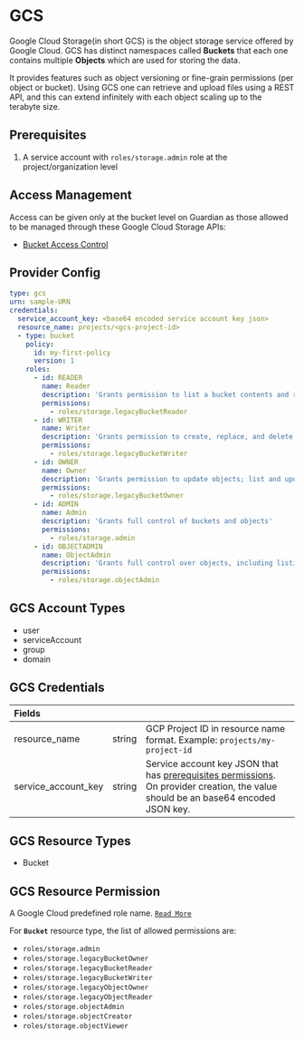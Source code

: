 # GCS

Google Cloud Storage(in short GCS) is the object storage service offered by Google Cloud. GCS has distinct namespaces called **Buckets** that each one contains multiple **Objects** which are used for storing the data. 

It provides features such as object versioning or fine-grain permissions (per object or bucket). Using GCS one can retrieve and upload files using a REST API, and this can extend infinitely with each object scaling up to the terabyte size.

## Prerequisites

1. A service account with `roles/storage.admin` role at the project/organization level

## Access Management

Access can be given only at the bucket level on Guardian as those allowed to be managed through these Google Cloud Storage APIs:
- [Bucket Access Control](https://cloud.google.com/storage/docs/samples/storage-add-bucket-iam-member)


## Provider Config
```yaml
type: gcs
urn: sample-URN
credentials:
  service_account_key: <base64 encoded service account key json>
  resource_name: projects/<gcs-project-id>
  - type: bucket
    policy:
      id: my-first-policy
      version: 1
    roles:
      - id: READER
        name: Reader
        description: 'Grants permission to list a bucket contents and read bucket metadata, excluding IAM policies'
        permissions:
          - roles/storage.legacyBucketReader
      - id: WRITER
        name: Writer
        description: 'Grants permission to create, replace, and delete objects; list objects in a bucket'
        permissions:
          - roles/storage.legacyBucketWriter
      - id: OWNER
        name: Owner
        description: 'Grants permission to update objects; list and update tag bindings; read object metadata when listing'
        permissions:
          - roles/storage.legacyBucketOwner
      - id: ADMIN
        name: Admin
        description: 'Grants full control of buckets and objects'
        permissions:
          - roles/storage.admin
      - id: OBJECTADMIN
        name: ObjectAdmin
        description: 'Grants full control over objects, including listing, creating, viewing, and deleting objects'
        permissions:
          - roles/storage.objectAdmin
```

## GCS Account Types

- user
- serviceAccount
- group
- domain

## GCS Credentials

| Fields | | |
| :--- | :--- | :--- |
| resource_name | string | GCP Project ID in resource name format. Example: `projects/my-project-id` |
| service_account_key | string | Service account key JSON that has [prerequisites permissions](#prerequisites).<br/> On provider creation, the value should be an base64 encoded JSON key. |

## GCS Resource Types

- Bucket

## GCS Resource Permission

A Google Cloud predefined role name. [`Read More`](https://cloud.google.com/storage/docs/access-control/iam-roles)

For **`Bucket`** resource type, the list of allowed permissions are:

- `roles/storage.admin` 
- `roles/storage.legacyBucketOwner`
- `roles/storage.legacyBucketReader`
- `roles/storage.legacyBucketWriter`
- `roles/storage.legacyObjectOwner`
- `roles/storage.legacyObjectReader`
- `roles/storage.objectAdmin`
- `roles/storage.objectCreator`
- `roles/storage.objectViewer`


